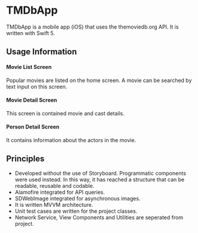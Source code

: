 # TMDbApp

TMDbApp is a mobile app (iOS) that uses the themoviedb.org API. It is written with Swift 5.

## Usage Information

#### Movie List Screen
Popular movies are listed on the home screen. A movie can be searched by text input on this screen.
#### Movie Detail Screen
This screen is contained movie and cast details.
#### Person Detail Screen
It contains information about the actors in the movie.

## Principles

- Developed without the use of Storyboard. Programmatic components were used instead. In this way, it has reached a structure that can be readable, reusable and codable.
- Alamofire integrated for API queries.
- SDWebImage integrated for asynchronous images.
- It is written MVVM architecture.
- Unit test cases are written for the project classes.
- Network Service, View Components and Utilities are seperated from project.
